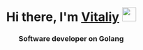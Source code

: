 <h1 align="center">Hi there, I'm <a href="https://t.me/vitaliy_net" target="_blank">Vitaliy</a> 
<img src="https://github.com/blackcater/blackcater/raw/main/images/Hi.gif" height="32"/></h1>
<h3 align="center">Software developer on Golang</h3>

